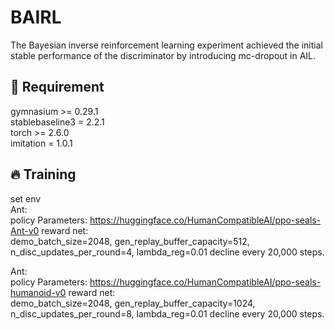 # BAIRL
The Bayesian inverse reinforcement learning experiment achieved the initial stable performance of the discriminator by introducing mc-dropout in AIL.


## 🚀 Requirement
gymnasium >= 0.29.1<br>
stablebaseline3 = 2.2.1<br>
torch >= 2.6.0<br>
imitation = 1.0.1<br>


## 🔥 Training
set env <br>
Ant: <br>
policy Parameters: https://huggingface.co/HumanCompatibleAI/ppo-seals-Ant-v0
reward net: <br> demo_batch_size=2048, gen_replay_buffer_capacity=512, n_disc_updates_per_round=4, lambda_reg=0.01 decline every 20,000 steps.<br>

Ant: <br>
policy Parameters: https://huggingface.co/HumanCompatibleAI/ppo-seals-humanoid-v0
reward net: <br> demo_batch_size=2048, gen_replay_buffer_capacity=1024, n_disc_updates_per_round=8, lambda_reg=0.01 decline every 20,000 steps.<br>
